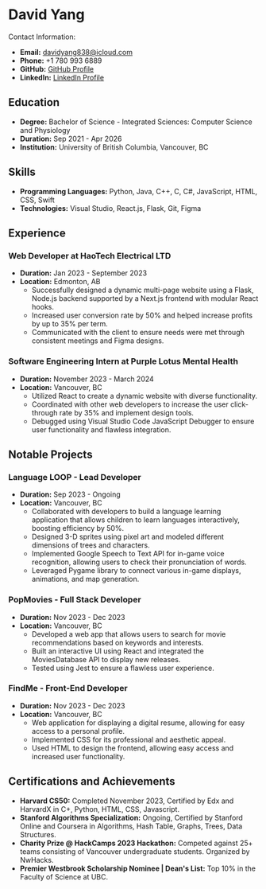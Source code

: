 # David Yang

Contact Information:
- **Email:** davidyang838@icloud.com
- **Phone:** +1 780 993 6889
- **GitHub:** [GitHub Profile](link_here)
- **LinkedIn:** [LinkedIn Profile](link_here)

## Education

- **Degree:** Bachelor of Science - Integrated Sciences: Computer Science and Physiology
- **Duration:** Sep 2021 - Apr 2026
- **Institution:** University of British Columbia, Vancouver, BC

## Skills

- **Programming Languages:** Python, Java, C++, C, C#, JavaScript, HTML, CSS, Swift
- **Technologies:** Visual Studio, React.js, Flask, Git, Figma

## Experience

### Web Developer at HaoTech Electrical LTD
- **Duration:** Jan 2023 - September 2023
- **Location:** Edmonton, AB
  - Successfully designed a dynamic multi-page website using a Flask, Node.js backend supported by a Next.js frontend with modular React hooks.
  - Increased user conversion rate by 50% and helped increase profits by up to 35% per term.
  - Communicated with the client to ensure needs were met through consistent meetings and Figma designs.

### Software Engineering Intern at Purple Lotus Mental Health
- **Duration:** November 2023 - March 2024
- **Location:** Vancouver, BC
  - Utilized React to create a dynamic website with diverse functionality.
  - Coordinated with other web developers to increase the user click-through rate by 35% and implement design tools.
  - Debugged using Visual Studio Code JavaScript Debugger to ensure user functionality and flawless integration.

## Notable Projects

### Language LOOP - Lead Developer
- **Duration:** Sep 2023 - Ongoing
- **Location:** Vancouver, BC
  - Collaborated with developers to build a language learning application that allows children to learn languages interactively, boosting efficiency by 50%.
  - Designed 3-D sprites using pixel art and modeled different dimensions of trees and characters.
  - Implemented Google Speech to Text API for in-game voice recognition, allowing users to check their pronunciation of words.
  - Leveraged Pygame library to connect various in-game displays, animations, and map generation.

### PopMovies - Full Stack Developer
- **Duration:** Nov 2023 - Dec 2023
- **Location:** Vancouver, BC
  - Developed a web app that allows users to search for movie recommendations based on keywords and interests.
  - Built an interactive UI using React and integrated the MoviesDatabase API to display new releases.
  - Tested using Jest to ensure a flawless user experience.

### FindMe - Front-End Developer
- **Duration:** Nov 2023 - Dec 2023
- **Location:** Vancouver, BC
  - Web application for displaying a digital resume, allowing for easy access to a personal profile.
  - Implemented CSS for its professional and aesthetic appeal.
  - Used HTML to design the frontend, allowing easy access and increased user functionality.

## Certifications and Achievements

- **Harvard CS50:** Completed November 2023, Certified by Edx and HarvardX in C+, Python, HTML, CSS, Javascript.
- **Stanford Algorithms Specialization:** Ongoing, Certified by Stanford Online and Coursera in Algorithms, Hash Table, Graphs, Trees, Data Structures.
- **Charity Prize @ HackCamps 2023 Hackathon:** Competed against 25+ teams consisting of Vancouver undergraduate students. Organized by NwHacks.
- **Premier Westbrook Scholarship Nominee | Dean's List:** Top 10% in the Faculty of Science at UBC.
